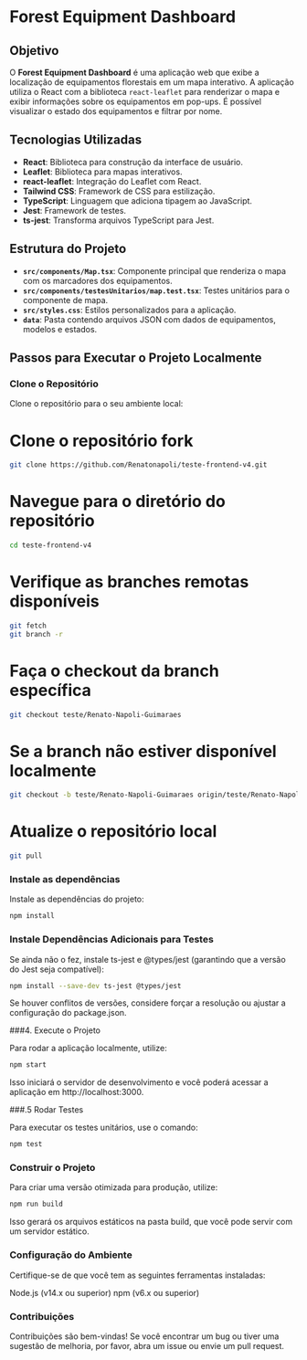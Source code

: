 # Forest Equipment Dashboard

## Objetivo

O **Forest Equipment Dashboard** é uma aplicação web que exibe a localização de equipamentos florestais em um mapa interativo. A aplicação utiliza o React com a biblioteca `react-leaflet` para renderizar o mapa e exibir informações sobre os equipamentos em pop-ups. É possível visualizar o estado dos equipamentos e filtrar por nome.

## Tecnologias Utilizadas

- **React**: Biblioteca para construção da interface de usuário.
- **Leaflet**: Biblioteca para mapas interativos.
- **react-leaflet**: Integração do Leaflet com React.
- **Tailwind CSS**: Framework de CSS para estilização.
- **TypeScript**: Linguagem que adiciona tipagem ao JavaScript.
- **Jest**: Framework de testes.
- **ts-jest**: Transforma arquivos TypeScript para Jest.

## Estrutura do Projeto

- **`src/components/Map.tsx`**: Componente principal que renderiza o mapa com os marcadores dos equipamentos.
- **`src/components/testesUnitarios/map.test.tsx`**: Testes unitários para o componente de mapa.
- **`src/styles.css`**: Estilos personalizados para a aplicação.
- **`data`**: Pasta contendo arquivos JSON com dados de equipamentos, modelos e estados.

## Passos para Executar o Projeto Localmente

### Clone o Repositório

Clone o repositório para o seu ambiente local:

# Clone o repositório fork

```bash
git clone https://github.com/Renatonapoli/teste-frontend-v4.git
```

# Navegue para o diretório do repositório

```bash
cd teste-frontend-v4
```

# Verifique as branches remotas disponíveis

```bash
git fetch
git branch -r
```

# Faça o checkout da branch específica

```bash
git checkout teste/Renato-Napoli-Guimaraes
```

# Se a branch não estiver disponível localmente

```bash
git checkout -b teste/Renato-Napoli-Guimaraes origin/teste/Renato-Napoli-Guimaraes
```
# Atualize o repositório local

```bash
git pull
```

### Instale as dependências

Instale as dependências do projeto:

```bash
npm install
```

### Instale Dependências Adicionais para Testes

Se ainda não o fez, instale ts-jest e @types/jest (garantindo que a versão do Jest seja compatível):
```bash
npm install --save-dev ts-jest @types/jest
```
Se houver conflitos de versões, considere forçar a resolução ou ajustar a configuração do package.json.

###4. Execute o Projeto

Para rodar a aplicação localmente, utilize:
```bash
npm start
```
Isso iniciará o servidor de desenvolvimento e você poderá acessar a aplicação em http://localhost:3000.

###.5 Rodar Testes

Para executar os testes unitários, use o comando:
```bash
npm test
```
### Construir o Projeto

Para criar uma versão otimizada para produção, utilize:
```bash
npm run build
```
Isso gerará os arquivos estáticos na pasta build, que você pode servir com um servidor estático.

### Configuração do Ambiente

Certifique-se de que você tem as seguintes ferramentas instaladas:

Node.js (v14.x ou superior)
npm (v6.x ou superior)

### Contribuições

Contribuições são bem-vindas! Se você encontrar um bug ou tiver uma sugestão de melhoria, por favor, abra um issue ou envie um pull request.